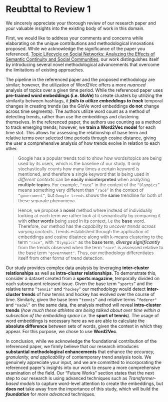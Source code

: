 # Reubttal to Review 1

We sincerely appreciate your thorough review of our research paper and your valuable insights into the existing body of work in this domain.

First, we would like to address your comments and concerns while elaborating on the unique contributions and methodological innovations proposed. While we acknowledge the significance of the paper you referenced, [Topic Lifecycle on Social Networks: Analyzing the Effects of Semantic Continuity and Social Communities](https://arxiv.org/abs/1801.06161), our work distinguishes itself by introducing several novel methodological advancements that overcome the limitations of existing approaches.

The pipeline in the referenced paper and the proposed methodology are similar; however, the utilization of Word2Vec offers a more *nuanced* analysis of topics over a given time period. While the referenced paper uses **pre-trained word embeddings (i.e. GloVe)** to create clusters by utilizing the similarity between hashtags, it ***fails to utilize embeddings to track*** temporal changes in creating trends (as the GloVe word embeddings **do not** change across time segments). The authors utilize word count as a method of detecting trends, rather than use the embeddings and clustering themselves. In the referenced paper, the authors use counting as a method to track emerging trends; however, we **train a Word2Vec model** for each time slot. This allows for assessing the relationship of base term and relative terms over selected time periods through cosine distance, giving the user a comprehensive analysis of how trends evolve in relation to each other.

> Google has a popular trends tool to show how words/topics are being used by its users, which is the baseline of our study. It only stochastically counts how many times a certain keyword is mentioned, and therefore a single keyword that is being used in *different contexts* can be **easily misinterpreted** when analyzing **multiple topics**. For example, `“race”` in the context of the `“Olympics”` means something very different than `“race”` in the context of `“government”`, but `Google trends` shows the **same** trendline for both of these separate phenomena.

> Hence, we propose a **novel** method where instead of individually looking at each term we rather look at it semantically by comparing it with **other words** being used in its context, i.e the **base** word. Therefore, our method has the *capability to uncover trends across varying contexts*. Trends established through the application of embeddings and cosine disatnce along with k-means clustering to the term `"race"`, with `"Olympics"` as the **base term**, ***diverge significantly*** from the trends observed when the term `"race"` is assessed relative to the base term `"government"`. Thus, our methodology differentiates itself from other forms of trend detection.

Our study provides complex data analysis by leveraging **inter-cluster relationships** as well as **intra-cluster relationships**. To demonstrate this, consider a dataset created from a **sports magazine**, temporally divided on each subsequent released issue. Given the base term `“sports”` and the relative terms `”tennis"` and `"hockey”` our methodology would detect **inter-cluster trends** of how tennis and hockey has evolved over the course of time. Similarly, given the base term `“tennis”` and relative terms `“federer"` and `"nadal”` on the same data, the analysis method will reveal **intra-cluster trends** (*how much these athletes are being talked about over time within a subsection of the embedding space i.e.* the **sport of tennis**). The usage of word embeddings is necessary here as we are able to calculate the **absolute difference** between sets of words, given the context in which they appear. For this purpose, we chose to use **Word2Vec**.

In conclusion, while we acknowledge the foundational contribution of the referenced paper, we firmly believe that our research introduces **substantial methodological enhancements** that enhance the *accuracy, granularity, and applicability* of contemporary trend analysis tools. We genuinely appreciate your input, and we are committed to incorporating the referenced paper's insights into our work to ensure a more comprehensive examination of the field. Our “Future Works” section states that the next step to our research is using advanced techniques such as *Transformer-based models* to capture word-level attention to create the embeddings, but **does not** take away from the importance of this study, which will build the ***foundation*** for *more advanced* techniques.

